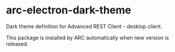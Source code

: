 # arc-electron-dark-theme

Dark theme definition for Advanced REST Client - desktop client.

This package is installed by ARC automatically when new version is released.
